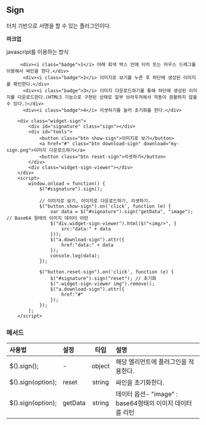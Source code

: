 <!--
layout: 'post'
section: 'Cornerstone Framework'
title: '싸인'
outline: '터치 기반으로 서명을 할 수 있는 플러그인이다...'
date: '2012-11-16'
tagstr: 'widget'
order: '[4, 3, 11]'
thumbnail: '4.3.11.sign.png'
-->

## Sign

터치 기반으로 서명을 할 수 있는 플러그인이다.

__마크업__

javascript를 이용하는 방식


``` cm
     <div><i class="badge">1</i> 아래 회색 박스 안에 터치 또는 마우스 드래그를 이용해서 싸인을 한다.</div>
      <div><i class="badge">2</i> 이미지로 보기를 누른 후 하단에 생성된 이미지를 확인한다.</div>
      <div><i class="badge">3</i> 이미지 다운로드하기를 통해 하단에 생성된 이미지를 다운로드한다.(HTML5 기능으로 구현된 상태로 일부 브라우저에서 작동이 원활하지 않을 수 있다.)</div>
      <div><i class="badge">4</i> 리셋하기를 눌러 초기화를 한다.</div>

    <div class="widget-sign">
        <div id="signature" class="sign"></div>
        <div id="tools">
            <button class="btn show-sign">이미지로 보기</button>
            <a href="#" class="btn download-sign" download="my-sign.png">이미지 다운로드하기</a>
            <button class="btn reset-sign">리셋하기</button>
        </div>
        <div class="widget-sign-viewer"></div>
    </div>
    <script>
	    window.onload = function() {
            $("#signature").sign();

            // 이미지로 보기, 이미지로 다운로드하기, 리셋하기.
            $("button.show-sign").on('click', function (e) {
                var data = $("#signature").sign("getData", "image"); // Base64 형태의 이미지 데이터 리턴
                $("div.widget-sign-viewer").html($("<img/>", {
                    src:"data:" + data
                }));
                $("a.download-sign").attr({
                    href:"data:" + data
                });
                console.log(data);
            });

            $("button.reset-sign").on('click', function (e) {
                $("#signature").sign("reset"); // 초기화
                $(".widget-sign-viewer img").remove();
                $("a.download-sign").attr({
                    href:"#"
                });
            });
        };
    </script>
```

### 메서드

사용법 | 설정 | 타입 | 설명
:-- | :-- | :-: | :--
$().sign(); | - | object | 해당 엘리먼트에 플러그인을 적용한다.
$().sign(option); | reset | string | 싸인을 초기화한다.
$().sign(option); | getData | string | 데이터 옵션- "image" : base64형태의 이미지 데이터를 리턴
